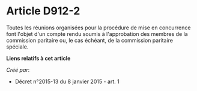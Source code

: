# Article D912-2

Toutes les réunions organisées pour la procédure de mise en concurrence font l'objet d'un compte rendu soumis à l'approbation
des membres de la commission paritaire ou, le cas échéant, de la commission paritaire spéciale.

**Liens relatifs à cet article**

_Créé par_:

  - Décret n°2015-13 du 8 janvier 2015 - art. 1
